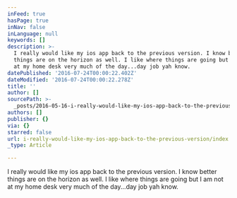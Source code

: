 ```yaml
---
inFeed: true
hasPage: true
inNav: false
inLanguage: null
keywords: []
description: >-
  I really would like my ios app back to the previous version. I know better
  things are on the horizon as well. I like where things are going but I am not
  at my home desk very much of the day...day job yah know.
datePublished: '2016-07-24T00:00:22.402Z'
dateModified: '2016-07-24T00:00:22.278Z'
title: ''
author: []
sourcePath: >-
  _posts/2016-05-16-i-really-would-like-my-ios-app-back-to-the-previous-version.md
authors: []
publisher: {}
via: {}
starred: false
url: i-really-would-like-my-ios-app-back-to-the-previous-version/index.html
_type: Article

---
```

I really would like my ios app back to the previous version. I know better things are on the horizon as well. I like where things are going but I am not at my home desk very much of the day...day job yah know.